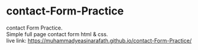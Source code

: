 # contact-Form-Practice
contact Form Practice.
<br>
Simple full page contact form html & css.
<br>
live link: https://muhammadyeasinarafath.github.io/contact-Form-Practice/
<br>
